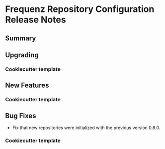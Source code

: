 # Frequenz Repository Configuration Release Notes

## Summary

<!-- Here goes a general summary of what this release is about -->

## Upgrading

<!-- Here goes notes on how to upgrade from previous versions, including deprecations and what they should be replaced with -->

### Cookiecutter template

<!-- Here upgrade steps for cookiecutter specifically -->

## New Features

<!-- Here goes the main new features and examples or instructions on how to use them -->

### Cookiecutter template

<!-- Here new features for cookiecutter specifically -->

## Bug Fixes

- Fix that new repositories were initialized with the previous version 0.8.0.

### Cookiecutter template

<!-- Here bug fixes for cookiecutter specifically -->
